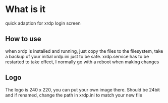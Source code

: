 # What is it
quick adaption for xrdp login screen

## How to use
when xrdp is installed and running, just copy the files to the filesystem, take a backup of your initial xrdp.ini just to be safe. xrdp.service has to be restarted to take effect, I normally go with a reboot when making changes

## Logo
The logo is 240 x 220, you can put your own image there. Should be 24bit and if renamed, change the path in xrdp.ini to match your new file
